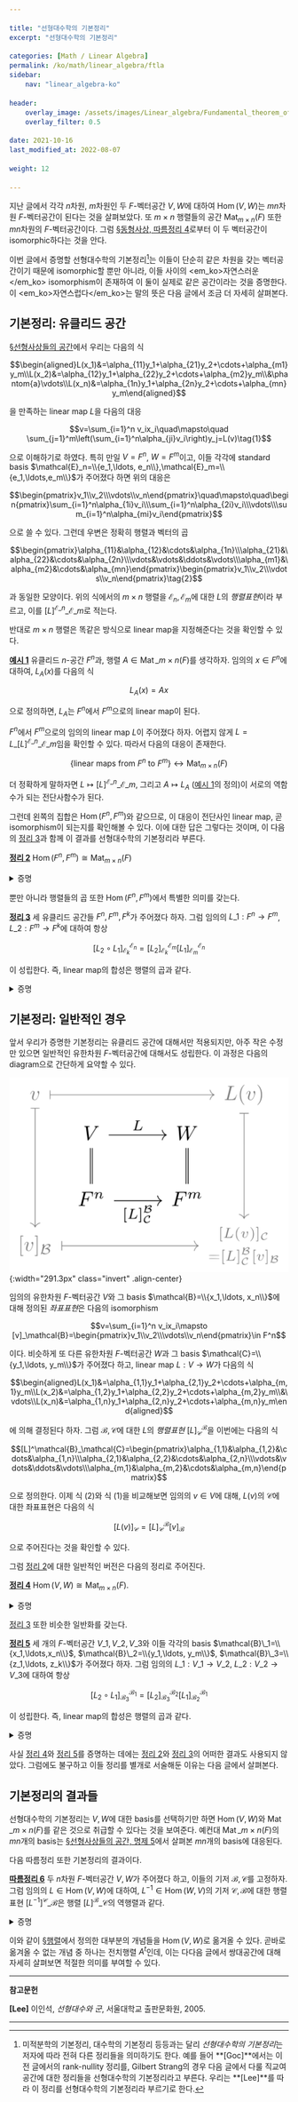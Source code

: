 ```yaml
---

title: "선형대수학의 기본정리"
excerpt: "선형대수학의 기본정리"

categories: [Math / Linear Algebra]
permalink: /ko/math/linear_algebra/ftla
sidebar: 
    nav: "linear_algebra-ko"

header:
    overlay_image: /assets/images/Linear_algebra/Fundamental_theorem_of_linear_algebra-categorical_viewpoint.png
    overlay_filter: 0.5

date: 2021-10-16
last_modified_at: 2022-08-07

weight: 12

---
```


지난 글에서 각각 $n$차원, $m$차원인 두 $F$-벡터공간 $V,W$에 대하여 $\operatorname{Hom}(V,W)$는 $mn$차원 $F$-벡터공간이 된다는 것을 살펴보았다. 또 $m\times n$ 행렬들의 공간 $\operatorname{Mat}_{m\times n}(F)$ 또한 $mn$차원의 $F$-벡터공간이다. 그럼 [§동형사상, 따름정리 4](/ko/math/linear_algebra/isomorphic_vector_spaces#crl4)로부터 이 두 벡터공간이 isomorphic하다는 것을 안다.

이번 글에서 증명할 선형대수학의 기본정리[^1]는 이들이 단순히 같은 차원을 갖는 벡터공간이기 때문에 isomorphic할 뿐만 아니라, 이들 사이의 <em_ko>자연스러운</em_ko> isomorphism이 존재하여 이 둘이 실제로 같은 공간이라는 것을 증명한다. 이 <em_ko>자연스럽다</em_ko>는 말의 뜻은 다음 글에서 조금 더 자세히 살펴본다.

## 기본정리: 유클리드 공간

[§선형사상들의 공간](/ko/math/linear_algebra/space_of_linear_maps)에서 우리는 다음의 식

$$\begin{aligned}L(x_1)&=\alpha_{11}y_1+\alpha_{21}y_2+\cdots+\alpha_{m1}y_m\\L(x_2)&=\alpha_{12}y_1+\alpha_{22}y_2+\cdots+\alpha_{m2}y_m\\&\phantom{a}\vdots\\L(x_n)&=\alpha_{1n}y_1+\alpha_{2n}y_2+\cdots+\alpha_{mn}y_m\end{aligned}$$

을 만족하는 linear map $L$을 다음의 대응

$$v=\sum_{i=1}^n v_ix_i\quad\mapsto\quad \sum_{j=1}^m\left(\sum_{i=1}^n\alpha_{ji}v_i\right)y_j=L(v)\tag{1}$$

으로 이해하기로 하였다. 특히 만일 $V=F^n$, $W=F^m$이고, 이들 각각에 standard basis $\mathcal{E}_n=\\{e_1,\ldots, e_n\\},\mathcal{E}_m=\\{e_1,\ldots,e_m\\}$가 주어졌다 하면 위의 대응은 

$$\begin{pmatrix}v_1\\v_2\\\vdots\\v_n\end{pmatrix}\quad\mapsto\quad\begin{pmatrix}\sum_{i=1}^n\alpha_{1i}v_i\\\sum_{i=1}^n\alpha_{2i}v_i\\\vdots\\\sum_{i=1}^n\alpha_{mi}v_i\end{pmatrix}$$

으로 쓸 수 있다. 그런데 우변은 정확히 행렬과 벡터의 곱

$$\begin{pmatrix}\alpha_{11}&\alpha_{12}&\cdots&\alpha_{1n}\\\alpha_{21}&\alpha_{22}&\cdots&\alpha_{2n}\\\vdots&\vdots&\ddots&\vdots\\\alpha_{m1}&\alpha_{m2}&\cdots&\alpha_{mn}\end{pmatrix}\begin{pmatrix}v_1\\v_2\\\vdots\\v_n\end{pmatrix}\tag{2}$$

과 동일한 모양이다. 위의 식에서의 $m\times n$ 행렬을 $\mathcal{E}_n,\mathcal{E}_m$에 대한 $L$의 *행렬표현*이라 부르고, 이를  $[L]^{\mathcal{E}\_n}\_{\mathcal{E}\_m}$로 적는다.

반대로 $m\times n$ 행렬은 똑같은 방식으로 linear map을 지정해준다는 것을 확인할 수 있다.

<div class="example" markdown="1">

<ins id="ex1">**예시 1**</ins> 유클리드 $n$-공간 $F^n$과, 행렬 $A\in\operatorname{Mat}\_{m\times n}(F)$를 생각하자. 임의의 $x\in F^n$에 대하여, $L_A(x)$를 다음의 식

$$L_A(x)=Ax$$

으로 정의하면, $L_A$는 $F^n$에서 $F^m$으로의 linear map이 된다. 

</div>

$F^n$에서 $F^m$으로의 임의의 linear map $L$이 주어졌다 하자. 어렵지 않게 $L=L\_{[L]^{\mathcal{E}\_n}\_{\mathcal{E}\_m}}$임을 확인할 수 있다. 따라서 다음의 대응이 존재한다.

$$\{\text{linear maps from $F^n$ to $F^m$}\}\longleftrightarrow\operatorname{Mat}_{m\times n}(F)$$
  
더 정확하게 말하자면 $L\mapsto [L]^{\mathcal{E}\_n}\_{\mathcal{E}\_m}$, 그리고 $A\mapsto L_A$ ([예시 1](#ex1)의 정의)이 서로의 역함수가 되는 전단사함수가 된다. 

그런데 왼쪽의 집합은 $\operatorname{Hom}(F^n, F^m)$와 같으므로, 이 대응이 전단사인 linear map, 곧 isomorphism이 되는지를 확인해볼 수 있다. 이에 대한 답은 그렇다는 것이며, 이 다음의 [정리 3](#thm3)과 함께 이 결과를 선형대수학의 기본정리라 부른다.

<div class="proposition" markdown="1">

<ins id="thm2">**정리 2**</ins> $\operatorname{Hom}(F^n,F^m)\cong\operatorname{Mat}_{m\times n}(F)$

</div>
<details class="proof" markdown="1">
<summary>증명</summary>

주어진 함수 $L\mapsto[L]^{\mathcal{E}\_n}\_{\mathcal{E}\_m}$가 linear임을 보여야 한다.

$L_1,L_2$가 모두 $\operatorname{Hom}(F^n,F^m)$의 원소라 하자. 그럼 각각의 $e_i\in\mathcal{E}_n$에 대하여, 

$$\begin{aligned}L_1(e_1)&=\alpha_{1,1}e_1+\alpha_{2,1}e_2+\cdots+\alpha_{m,1}e_m\\L_1(e_2)&=\alpha_{1,2}e_1+\alpha_{2,2}e_2+\cdots+\alpha_{m,2}e_m\\&\vdots\\L_1(e_n)&=\alpha_{1,n}e_1+\alpha_{2,n}e_2+\cdots+\alpha_{m,n}e_m\end{aligned}$$

그리고

$$\begin{aligned}L_2(e_1)&=\beta_{1,1}e_1+\beta_{2,1}e_2+\cdots+\beta_{m,1}e_m\\L_2(e_2)&=\beta_{1,2}e_1+\beta_{2,2}e_2+\cdots+\beta_{m,2}e_m\\&\vdots\\L_2(e_n)&=\beta_{1,n}e_1+\beta_{2,n}e_2+\cdots+\beta_{m,n}e_m\end{aligned}$$

이도록 하는 스칼라들의 family $(\alpha_{i,j})$, $(\beta_{i,j})$들이 존재한다. 이제, 

$$\begin{aligned}(L_1+L_2)(e_1)&=(\alpha_{1,1}+\beta_{1,1})e_1+(\alpha_{2,1}+\beta_{2,1})e_2+\cdots+(\alpha_{m,1}+\beta_{m,1})e_m\\(L_1+L_2)(e_2)&=(\alpha_{1,2}+\beta_{1,2})e_1+(\alpha_{2,2}+\beta_{2,2})e_2+\cdots+(\alpha_{m,2}+\beta_{m,2})e_m\\&\vdots\\(L_1+L_2)(e_n)&=(\alpha_{1,n}+\beta_{1,n})e_1+(\alpha_{2,n}+\beta_{2,n})e_2+\cdots+(\alpha_{m,n}+\beta_{m,n})e_m\end{aligned}$$

이고, 따라서 $L_1+L_2$의 행렬표현 $[L\_1+L\_2]^{\mathcal{E}\_n}\_{\mathcal{E}\_m}$은 정확히 $[L\_1]^{\mathcal{E}\_n}\_{\mathcal{E}\_m}+[L\_2]^{\mathcal{E}\_n}\_{\mathcal{E}\_m}$이 된다. 이와 유사하게 스칼라곱에 대한 것도 성립한다.

</details>

뿐만 아니라 행렬들의 곱 또한 $\operatorname{Hom}(F^n,F^m)$에서 특별한 의미를 갖는다. 

<div class="proposition" markdown="1">

<ins id="thm3">**정리 3**</ins> 세 유클리드 공간들 $F^n,F^m,F^k$가 주어졌다 하자. 그럼 임의의 $L\_1:F^n\rightarrow F^m$, $L\_2:F^m\rightarrow F^k$에 대하여 항상

$$[L_2\circ L_1]^{\mathcal{E}_n}_{\mathcal{E}_k}=[L_2]^{\mathcal{E}_m}_{\mathcal{E}_k}[L_1]^{\mathcal{E}_n}_{\mathcal{E}_m}$$

이 성립한다. 즉, linear map의 합성은 행렬의 곱과 같다. 

</div>
<details class="proof" markdown="1">
<summary>증명</summary>

좌변의 $[L_2\circ L_1]^{\mathcal{E}\_n}\_{\mathcal{E}\_k}$을 결정하기 위해서는 $L_2\circ L_1$에 의해 $\mathcal{E}\_n$의 원소 $e_i$들이 어디로 옮겨지는지만 확인하면 된다. $L_1$, $L_2$가 다음의 식

$$[L_1]^{\mathcal{E}_n}_{\mathcal{E}_m}=\begin{pmatrix}\alpha_{1,1}&\alpha_{1,2}&\cdots&\alpha_{1,n}\\\alpha_{2,1}&\alpha_{2,2}&\cdots&\alpha_{2,n}\\\vdots&\vdots&\ddots&\vdots\\\alpha_{m,1}&\alpha_{m,2}&\cdots&\alpha_{m,n}\end{pmatrix},\quad[L_2]^{\mathcal{E}_m}_{\mathcal{E}_k}=\begin{pmatrix}\beta_{1,1}&\beta_{1,2}&\cdots&\beta_{1,m}\\\beta_{2,1}&\beta_{2,2}&\cdots&\beta_{2,m}\\\vdots&\vdots&\ddots&\vdots\\\beta_{k,1}&\beta_{k,2}&\cdots&\beta_{k,m}\end{pmatrix}$$

으로 주어졌다 하자. 약간의 계산을 하면,

$$\begin{aligned}(L_2\circ L_1)(e_i)&=L_2(\alpha_{1,i}e_1+\cdots+\alpha_{m,i}e_m)\\&=\alpha_{1,i}L_2(e_1)+\alpha_{2,i}L_2(e_2)+\cdots+\alpha_{m,i}L(e_m)\\&=\alpha_{1,i}(\beta_{1,1}e_1+\beta_{2,1}e_2+\cdots+\beta_{k,1}e_k)\\&\phantom{==}+\alpha_{2,i}(\beta_{1,2}e_1+\beta_{2,2}e_2+\cdots+\beta_{k,2}e_k)\\&\phantom{===}+\cdots\\&\phantom{====}+\alpha_{m,i}(\beta_{1,m}e_1+\beta_{2,m}e_2+\cdots+\beta_{k,m}e_k)\end{aligned}$$

이제 위 식을 $F^k$의 basis $e_1,\ldots, e_k$들끼리 묶으면, 

$$(L_2\circ L_1)(e_i)=\left(\sum_{l=1}^m\alpha_{l,i}\beta_{1,l}\right)e_1+\cdots+\left(\sum_{l=1}^m\alpha_{l,i}\beta_{k,l}\right)e_k.$$

$[L\_2\circ L\_1]^{\mathcal{E}\_n}\_{\mathcal{E}\_k}$의 $i$번째 열은 $e_i$가 $L_2\circ L_1$에 의해 옮겨지는 벡터이므로, 행렬 $[L\_2\circ L\_1]^{\mathcal{E}\_n}\_{\mathcal{E}\_k}$의 $i$열, $j$행은 이 벡터의 $j$번째 성분 $\sum\_{l=1}^m\alpha_{l,i}\beta_{j,l}$이 된다. 이제 [§행렬, 정의 3](/ko/math/linear_algebra/matrix#df3) 직후의 계산으로부터 이것이 두 행렬 $[L\_2]\_{\mathcal{E}\_k}^{\mathcal{E}\_m}$, $[L\_1]\_{\mathcal{E}\_m}^{\mathcal{E}\_n}$의 곱의 $(i,j)$ 성분이라는 것을 안다.

</details>

## 기본정리: 일반적인 경우

앞서 우리가 증명한 기본정리는 유클리드 공간에 대해서만 적용되지만, 아주 작은 수정만 있으면 일반적인 유한차원 $F$-벡터공간에 대해서도 성립한다. 이 과정은 다음의 diagram으로 간단하게 요약할 수 있다.

![FTLA](/assets/images/Linear_algebra/Fundamental_theorem_of_linear_algebra-1.png){:width="291.3px" class="invert" .align-center} 

임의의 유한차원 $F$-벡터공간 $V$와 그 basis $\mathcal{B}=\\{x_1,\ldots, x_n\\}$에 대해 정의된 *좌표표현*은 다음의 isomorphism

$$v=\sum_{i=1}^n v_ix_i\mapsto [v]_\mathcal{B}=\begin{pmatrix}v_1\\v_2\\\vdots\\v_n\end{pmatrix}\in F^n$$

이다. 비슷하게 또 다른 유한차원 $F$-벡터공간 $W$과 그 basis $\mathcal{C}=\\{y_1,\ldots, y_m\\}$가 주어졌다 하고, linear map $L:V\rightarrow W$가 다음의 식

$$\begin{aligned}L(x_1)&=\alpha_{1,1}y_1+\alpha_{2,1}y_2+\cdots+\alpha_{m,1}y_m\\L(x_2)&=\alpha_{1,2}y_1+\alpha_{2,2}y_2+\cdots+\alpha_{m,2}y_m\\&\vdots\\L(x_n)&=\alpha_{1,n}y_1+\alpha_{2,n}y_2+\cdots+\alpha_{m,n}y_m\end{aligned}$$

에 의해 결정된다 하자. 그럼 $\mathcal{B},\mathcal{C}$에 대한 $L$의 *행렬표현* $[L]^\mathcal{B}_\mathcal{C}$을 이번에는 다음의 식

$$[L]^\mathcal{B}_\mathcal{C}=\begin{pmatrix}\alpha_{1,1}&\alpha_{1,2}&\cdots&\alpha_{1,n}\\\alpha_{2,1}&\alpha_{2,2}&\cdots&\alpha_{2,n}\\\vdots&\vdots&\ddots&\vdots\\\alpha_{m,1}&\alpha_{m,2}&\cdots&\alpha_{m,n}\end{pmatrix}$$

으로 정의한다. 이제 식 (2)와 식 (1)을 비교해보면 임의의 $v\in V$에 대해, $L(v)$의 $\mathcal{C}$에 대한 좌표표현은 다음의 식

$$[L(v)]_\mathcal{C}=[L]^\mathcal{B}_\mathcal{C}[v]_\mathcal{B}\tag{3}$$

으로 주어진다는 것을 확인할 수 있다.

그럼 [정리 2](#thm2)에 대한 일반적인 버전은 다음의 정리로 주어진다.

<div class="proposition" markdown="1">

<ins id="thm4">**정리 4**</ins> $\operatorname{Hom}(V,W)\cong \operatorname{Mat}_{m\times n}(F)$.

</div>
<details class="proof" markdown="1">
<summary>증명</summary>

$V$, $W$의 기저 $\mathcal{B}$, $\mathcal{C}$를 각각 고정하자. 함수 $L\mapsto[L]^\mathcal{B}\_\mathcal{C}$가 linear임을 보여야 한다.

$L_1,L_2$가 모두 $\operatorname{Hom}(V,W)$의 원소라 하자. 그럼 각각의 $x_i\in\mathcal{B}$에 대하여, 

$$\begin{aligned}L_1(x_1)&=\alpha_{1,1}y_1+\alpha_{2,1}y_2+\cdots+\alpha_{m,1}y_m\\L_1(x_2)&=\alpha_{1,2}y_1+\alpha_{2,2}y_2+\cdots+\alpha_{m,2}y_m\\&\vdots\\L_1(x_n)&=\alpha_{1,n}y_1+\alpha_{2,n}y_2+\cdots+\alpha_{m,n}y_m\end{aligned}$$

그리고

$$\begin{aligned}L_2(x_1)&=\beta_{1,1}y_1+\beta_{2,1}y_2+\cdots+\beta_{m,1}y_m\\L_2(x_2)&=\beta_{1,2}y_1+\beta_{2,2}y_2+\cdots+\beta_{m,2}y_m\\&\vdots\\L_2(x_n)&=\beta_{1,n}y_1+\beta_{2,n}y_2+\cdots+\beta_{m,n}y_m\end{aligned}$$

이도록 하는 스칼라들의 family $(\alpha_{i,j})$, $(\beta_{i,j})$들이 존재한다. 이제, 

$$\begin{aligned}(L_1+L_2)(x_1)&=(\alpha_{1,1}+\beta_{1,1})y_1+(\alpha_{2,1}+\beta_{2,1})y_2+\cdots+(\alpha_{m,1}+\beta_{m,1})y_m\\(L_1+L_2)(x_2)&=(\alpha_{1,2}+\beta_{1,2})y_1+(\alpha_{2,2}+\beta_{2,2})y_2+\cdots+(\alpha_{m,2}+\beta_{m,2})y_m\\&\vdots\\(L_1+L_2)(x_n)&=(\alpha_{1,n}+\beta_{1,n})y_1+(\alpha_{2,n}+\beta_{2,n})y_2+\cdots+(\alpha_{m,n}+\beta_{m,n})y_m\end{aligned}$$

일 것이고, 따라서 $L_1+L_2$의 행렬표현 $[L\_1+L\_2]^\mathcal{B}\_\mathcal{C}$은 정확히 $[L\_1]^\mathcal{B}\_\mathcal{C}+[L\_2]^\mathcal{B}\_\mathcal{C}$이 된다. 이와 유사하게 스칼라곱에 대한 것도 성립한다.

</details>

[정리 3](#thm3) 또한 비슷한 일반화를 갖는다.

<div class="proposition" markdown="1">

<ins id="thm5">**정리 5**</ins> 세 개의 $F$-벡터공간 $V\_1,V\_2,V\_3$와 이들 각각의 basis $\mathcal{B}\_1=\\{x_1,\ldots,x_n\\}$, $\mathcal{B}\_2=\\{y_1,\ldots, y_m\\}$, $\mathcal{B}\_3=\\{z_1,\ldots, z_k\\}$가 주어졌다 하자. 그럼 임의의 $L\_1:V\_1\rightarrow V\_2$, $L\_2:V\_2\rightarrow V\_3$에 대하여 항상

$$[L_2\circ L_1]^{\mathcal{B}_1}_{\mathcal{B}_3}=[L_2]^{\mathcal{B}_2}_{\mathcal{B}_3}[L_1]^{\mathcal{B}_1}_{\mathcal{B}_2}$$

이 성립한다. 즉, linear map의 합성은 행렬의 곱과 같다. 

</div>
<details class="proof" markdown="1">
<summary>증명</summary>

좌변의 $[L_2\circ L_1]^{\mathcal{B}\_1}\_{\mathcal{B}\_3}$을 결정하기 위해서는 $L_2\circ L_1$에 의해 $\mathcal{B}\_1$의 원소들이 어디로 옮겨지는지만 확인하면 된다. $L_1$, $L_2$가 다음의 식

$$[L_1]^{\mathcal{B}_1}_{\mathcal{B}_2}=\begin{pmatrix}\alpha_{1,1}&\alpha_{1,2}&\cdots&\alpha_{1,n}\\\alpha_{2,1}&\alpha_{2,2}&\cdots&\alpha_{2,n}\\\vdots&\vdots&\ddots&\vdots\\\alpha_{m,1}&\alpha_{m,2}&\cdots&\alpha_{m,n}\end{pmatrix},\quad[L_2]^{\mathcal{B}_2}_{\mathcal{B}_3}=\begin{pmatrix}\beta_{1,1}&\beta_{1,2}&\cdots&\beta_{1,m}\\\beta_{2,1}&\beta_{2,2}&\cdots&\beta_{2,m}\\\vdots&\vdots&\ddots&\vdots\\\beta_{k,1}&\beta_{k,2}&\cdots&\beta_{k,m}\end{pmatrix}$$

으로 주어졌다 하자. 약간의 계산을 하면,

$$\begin{aligned}(L_2\circ L_1)(x_i)&=L_2(\alpha_{1,i}y_1+\cdots+\alpha_{m,i}y_m)\\&=\alpha_{1,i}L_2(y_1)+\alpha_{2,i}L_2(y_2)+\cdots+\alpha_{m,i}L(y_m)\\&=\alpha_{1,i}(\beta_{1,1}z_1+\beta_{2,1}z_2+\cdots+\beta_{k,1}z_k)\\&\phantom{==}+\alpha_{2,i}(\beta_{1,2}z_1+\beta_{2,2}z_2+\cdots+\beta_{k,2}z_k)\\&\phantom{===}+\cdots\\&\phantom{====}+\alpha_{m,i}(\beta_{1,m}z_1+\beta_{2,m}z_2+\cdots+\beta_{k,m}z_k)\end{aligned}$$

이제, 위 식을 $z$들끼리 묶으면, 

$$(L_2\circ L_1)(x_i)=\left(\sum_{l=1}^m\alpha_{l,i}\beta_{1,l}\right)z_1+\cdots+\left(\sum_{l=1}^m\alpha_{l,i}\beta_{k,l}\right)z_k$$

앞서 우리는 $[L\_2\circ L\_1]^{\mathcal{B}\_1}\_{\mathcal{B}\_3}$의 $i$번째 열은 정확히 $x_i$가 $L_2\circ L_1$이 옮겨지는 벡터의 $\mathcal{B}\_3$에서의 좌표표현이라는 것을 확인했으므로, 행렬 $[L\_2\circ L\_1]^{\mathcal{B}\_1}\_{\mathcal{B}\_3}$의 $i$열, $j$행은 이 벡터의 $j$번째 성분 $\sum\_{l=1}^m\alpha_{l,i}\beta_{j,l}$이 된다. 앞서 [정리 3](#thm3)에서와 마찬가지로 이 성분은 행렬곱 $[L\_2]^{\mathcal{B}\_2}\_{\mathcal{B}\_3}[L\_1]^{\mathcal{B}\_1}\_{\mathcal{B}\_2}$의 $(i,j)$번째 성분이므로 증명이 완료된다.

</details>

사실 [정리 4](#thm4)와 [정리 5](#thm5)를 증명하는 데에는 [정리 2](#thm2)와 [정리 3](#thm3)의 어떠한 결과도 사용되지 않았다. 그럼에도 불구하고 이들 정리를 별개로 서술해둔 이유는 다음 글에서 살펴본다.

## 기본정리의 결과들

선형대수학의 기본정리는 $V,W$에 대한 basis를 선택하기만 하면 $\operatorname{Hom}(V,W)$와 $\operatorname{Mat}\_{m\times n}(F)$를 같은 것으로 취급할 수 있다는 것을 보여준다. 예컨대 $\operatorname{Mat}\_{m\times n}(F)$의 $mn$개의 basis는 [§선형사상들의 공간, 명제 5](/ko/math/linear_algebra/space_of_linear_maps#pp5)에서 살펴본 $mn$개의 basis에 대응된다. 

다음 따름정리 또한 기본정리의 결과이다.

<div class="proposition" markdown="1">

<ins id="crl6">**따름정리 6**</ins> 두 $n$차원 $F$-벡터공간 $V,W$가 주어졌다 하고, 이들의 기저 $\mathcal{B},\mathcal{C}$를 고정하자. 그럼 임의의 $L\in\operatorname{Hom}(V,W)$에 대하여, $L^{-1}\in\operatorname{Hom}(W,V)$의 기저 $\mathcal{C},\mathcal{B}$에 대한 행렬표현 $[L^{-1}]^{\mathcal{C}}\_{\mathcal{B}}$은 행렬 $[L]^{\mathcal{B}}\_\mathcal{C}$의 역행렬과 같다.

</div>
<details class="proof" markdown="1">
<summary>증명</summary>

역행렬과 역함수의 유일성에 의하여 자명.

</details>

이와 같이 [§행렬](/ko/math/linear_algebra/matrix)에서 정의한 대부분의 개념들을 $\operatorname{Hom}(V,W)$로 옮겨올 수 있다. 곧바로 옮겨올 수 없는 개념 중 하나는 전치행렬 $A^t$인데, 이는 다다음 글에서 쌍대공간에 대해 자세히 살펴보면 적절한 의미를 부여할 수 있다.


---

**참고문헌**

**[Lee]** 이인석, *선형대수와 군*, 서울대학교 출판문화원, 2005.

---

[^1]: 미적분학의 기본정리, 대수학의 기본정리 등등과는 달리 *선형대수학의 기본정리*는 저자에 따라 전혀 다른 정리들을 의미하기도 한다. 예를 들어 **[Goc]**에서는 이전 글에서의 rank-nullity 정리를, Gilbert Strang의 경우 다음 글에서 다룰 직교여공간에 대한 정리들을 선형대수학의 기본정리라고 부른다. 우리는 **[Lee]**를 따라 이 정리를 선형대수학의 기본정리라 부르기로 한다.